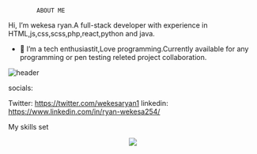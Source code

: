             ABOUT ME 

Hi, I’m wekesa ryan.A full-stack developer with experience in HTML,js,css,scss,php,react,python and java.
- 👀 I’m a tech  enthusiastit,Love programming.Currently available for any programming or pen testing releted project collaboration.
  


![header](https://github.com/wekesaryan/wekesaryan/assets/113826742/4784760a-f1d6-4d3e-8b24-8b8f30e2ead9)


socials:

Twitter: https://twitter.com/wekesaryan1    linkedin: https://www.linkedin.com/in/ryan-wekesa254/ 

My skills set
<p align="center">
  <a href="https://skillicons.dev">
    <img src="https://skillicons.dev/icons?i=git,html,css,js,python,java,kubernetes,docker,c,c++" />
  </a>
</p>                    
  
